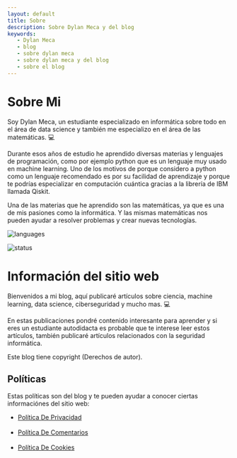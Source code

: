 ```yaml
---
layout: default
title: Sobre
description: Sobre Dylan Meca y del blog
keywords:
   - Dylan Meca
   - blog
   - sobre dylan meca
   - sobre dylan meca y del blog
   - sobre el blog
---
```

 
# Sobre Mi

Soy Dylan Meca, un estudiante especializado en informática sobre todo en el área de data science  y también me especializo en el área de las matemáticas. 💻

Durante esos años de estudio he aprendido diversas materias y lenguajes de programación, como por ejemplo python que es un lenguaje muy usado en machine learning. Uno de los motivos de porque considero a python como un lenguaje recomendado es por su facilidad de aprendizaje y porque te podrías especializar en computación cuántica gracias a la librería de IBM llamada Qiskit. 

Una de las materias que he aprendido son las matemáticas, ya que es una de mis pasiones como la informática. Y las mismas matemáticas nos pueden ayudar a resolver problemas y crear nuevas tecnologías. 

![languages](https://github-readme-stats.vercel.app/api/top-langs/?username=dylanmeca&layout=compact)

![status](https://github-readme-stats.vercel.app/api?username=dylanmeca)

# Información del sitio web

Bienvenidos a mi blog, aquí publicaré artículos sobre ciencia, machine learning, data science, ciberseguridad y mucho mas. 💻

En estas publicaciones pondré contenido interesante para aprender y si eres un estudiante autodidacta es probable que te interese leer estos artículos, también publicaré artículos relacionados con la seguridad informática.

Este blog tiene copyright (Derechos de autor).

## Políticas

Estas políticas son del blog y te pueden ayudar a conocer ciertas informaciónes del sitio web:

<ul>
    <li><a target="_blank" href="{{ 'politica-de-privacidad' | relative_url }}">Política De Privacidad</a></li><br/>
    <li><a target="_blank" href="{{ 'politica-de-comentarios' | relative_url }}">Política De Comentarios</a></li><br/>
    <li><a target="_blank" href="{{ 'politica-de-cookies' | relative_url }}">Política De Cookies</a></li>
</ul>
